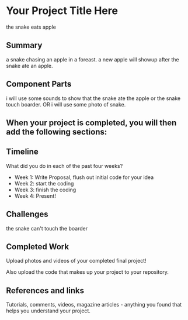 # Your Project Title Here

the snake eats apple 

## Summary

a snake chasing an apple in a foreast. a new apple will showup after the snake ate an apple.

## Component Parts

i will use some sounds to show that the snake ate the apple or the snake touch boarder.
OR i will use some photo of snake.

## When your project is completed, you will then add the following sections:

## Timeline

What did you do in each of the past four weeks?

- Week 1: Write Proposal, flush out initial code for your idea
- Week 2: start the coding
- Week 3: finish the coding
- Week 4: Present!
 
## Challenges

the snake can't touch the boarder

## Completed Work

Upload photos and videos of your completed final project!

Also upload the code that makes up your project to your repository.

## References and links

Tutorials, comments, videos, magazine articles - anything you found that helps you understand your project.
